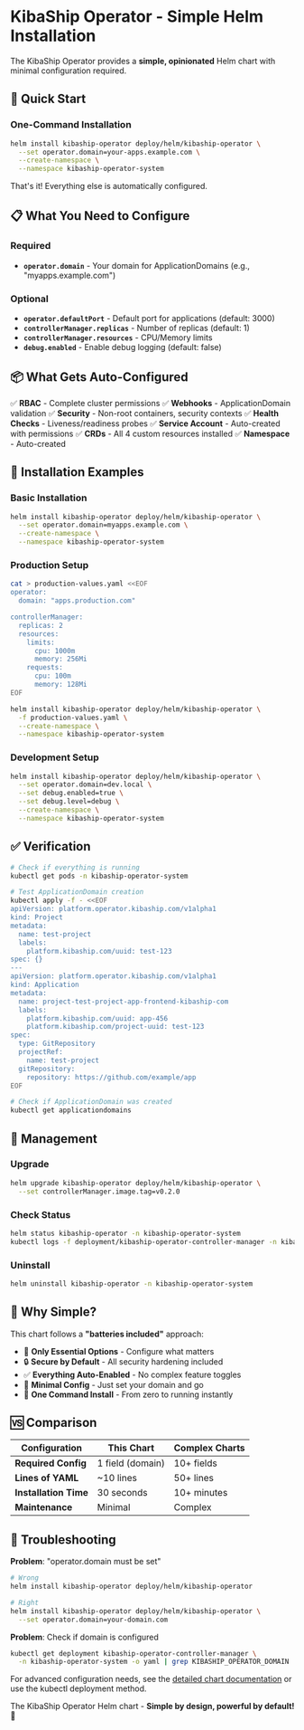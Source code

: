 # KibaShip Operator - Simple Helm Installation

The KibaShip Operator provides a **simple, opinionated** Helm chart with minimal configuration required.

## 🚀 Quick Start

### One-Command Installation

```bash
helm install kibaship-operator deploy/helm/kibaship-operator \
  --set operator.domain=your-apps.example.com \
  --create-namespace \
  --namespace kibaship-operator-system
```

That's it! Everything else is automatically configured.

## 📋 What You Need to Configure

### Required
- **`operator.domain`** - Your domain for ApplicationDomains (e.g., "myapps.example.com")

### Optional
- **`operator.defaultPort`** - Default port for applications (default: 3000)
- **`controllerManager.replicas`** - Number of replicas (default: 1)
- **`controllerManager.resources`** - CPU/Memory limits
- **`debug.enabled`** - Enable debug logging (default: false)

## 📦 What Gets Auto-Configured

✅ **RBAC** - Complete cluster permissions
✅ **Webhooks** - ApplicationDomain validation
✅ **Security** - Non-root containers, security contexts
✅ **Health Checks** - Liveness/readiness probes
✅ **Service Account** - Auto-created with permissions
✅ **CRDs** - All 4 custom resources installed
✅ **Namespace** - Auto-created

## 🎯 Installation Examples

### Basic Installation
```bash
helm install kibaship-operator deploy/helm/kibaship-operator \
  --set operator.domain=myapps.example.com \
  --create-namespace \
  --namespace kibaship-operator-system
```

### Production Setup
```bash
cat > production-values.yaml <<EOF
operator:
  domain: "apps.production.com"

controllerManager:
  replicas: 2
  resources:
    limits:
      cpu: 1000m
      memory: 256Mi
    requests:
      cpu: 100m
      memory: 128Mi
EOF

helm install kibaship-operator deploy/helm/kibaship-operator \
  -f production-values.yaml \
  --create-namespace \
  --namespace kibaship-operator-system
```

### Development Setup
```bash
helm install kibaship-operator deploy/helm/kibaship-operator \
  --set operator.domain=dev.local \
  --set debug.enabled=true \
  --set debug.level=debug \
  --create-namespace \
  --namespace kibaship-operator-system
```

## ✅ Verification

```bash
# Check if everything is running
kubectl get pods -n kibaship-operator-system

# Test ApplicationDomain creation
kubectl apply -f - <<EOF
apiVersion: platform.operator.kibaship.com/v1alpha1
kind: Project
metadata:
  name: test-project
  labels:
    platform.kibaship.com/uuid: test-123
spec: {}
---
apiVersion: platform.operator.kibaship.com/v1alpha1
kind: Application
metadata:
  name: project-test-project-app-frontend-kibaship-com
  labels:
    platform.kibaship.com/uuid: app-456
    platform.kibaship.com/project-uuid: test-123
spec:
  type: GitRepository
  projectRef:
    name: test-project
  gitRepository:
    repository: https://github.com/example/app
EOF

# Check if ApplicationDomain was created
kubectl get applicationdomains
```

## 🔧 Management

### Upgrade
```bash
helm upgrade kibaship-operator deploy/helm/kibaship-operator \
  --set controllerManager.image.tag=v0.2.0
```

### Check Status
```bash
helm status kibaship-operator -n kibaship-operator-system
kubectl logs -f deployment/kibaship-operator-controller-manager -n kibaship-operator-system
```

### Uninstall
```bash
helm uninstall kibaship-operator -n kibaship-operator-system
```

## 🎯 Why Simple?

This chart follows a **"batteries included"** approach:

- 🎯 **Only Essential Options** - Configure what matters
- 🔒 **Secure by Default** - All security hardening included
- ✅ **Everything Auto-Enabled** - No complex feature toggles
- 📝 **Minimal Config** - Just set your domain and go
- 🚀 **One Command Install** - From zero to running instantly

## 🆚 Comparison

| Configuration | This Chart | Complex Charts |
|---------------|------------|----------------|
| **Required Config** | 1 field (domain) | 10+ fields |
| **Lines of YAML** | ~10 lines | 50+ lines |
| **Installation Time** | 30 seconds | 10+ minutes |
| **Maintenance** | Minimal | Complex |

## 🚨 Troubleshooting

**Problem**: "operator.domain must be set"
```bash
# Wrong
helm install kibaship-operator deploy/helm/kibaship-operator

# Right
helm install kibaship-operator deploy/helm/kibaship-operator \
  --set operator.domain=your-domain.com
```

**Problem**: Check if domain is configured
```bash
kubectl get deployment kibaship-operator-controller-manager \
  -n kibaship-operator-system -o yaml | grep KIBASHIP_OPERATOR_DOMAIN
```

For advanced configuration needs, see the [detailed chart documentation](deploy/helm/kibaship-operator/README.md) or use the kubectl deployment method.

The KibaShip Operator Helm chart - **Simple by design, powerful by default!** 🚀